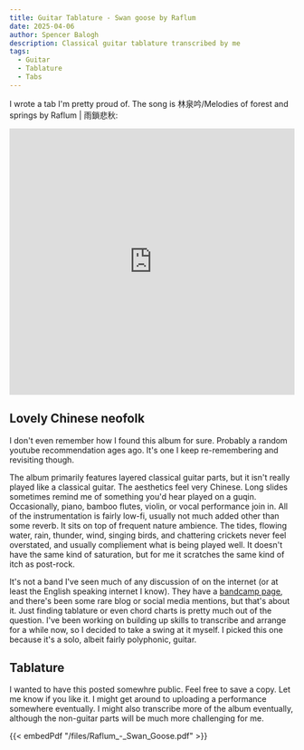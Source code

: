 ```yaml
---
title: Guitar Tablature - Swan goose by Raflum
date: 2025-04-06
author: Spencer Balogh
description: Classical guitar tablature transcribed by me
tags:
  - Guitar
  - Tablature
  - Tabs
---
```


I wrote a tab I'm pretty proud of. The song is 林泉吟/Melodies of forest and springs by Raflum | 雨鎖悲秋:

<iframe width="100%" height="470px" style="border: 0;" src="https://bandcamp.com/EmbeddedPlayer/album=3020211574/size=large/bgcol=333333/linkcol=4ec5ec/tracklist=false/track=903806572/transparent=true/" seamless><a href="https://raflum.bandcamp.com/album/melodies-of-forest-and-springs">林泉吟/Melodies of forest and springs by Raflum | 雨鎖悲秋</a></iframe>

<!--more-->

## Lovely Chinese neofolk

I don't even remember how I found this album for sure. Probably a random youtube recommendation ages ago. It's one I keep re-remembering and revisiting though.

The album primarily features layered classical guitar parts, but it isn't really played like a classical guitar. The aesthetics feel very Chinese. Long slides sometimes remind me of something you'd hear played on a guqin. Occasionally, piano, bamboo flutes, violin, or vocal performance join in. All of the instrumentation is fairly low-fi, usually not much added other than some reverb. It sits on top of frequent nature ambience. The tides, flowing water, rain, thunder, wind, singing birds, and chattering crickets never feel overstated, and usually compliement what is being played well. It doesn't have the same kind of saturation, but for me it scratches the same kind of itch as post-rock.

It's not a band I've seen much of any discussion of on the internet (or at least the English speaking internet I know). They have a [bandcamp page](https://raflum.bandcamp.com/music), and there's been some rare blog or social media mentions, but that's about it. Just finding tablature or even chord charts is pretty much out of the question. I've been working on building up skills to transcribe and arrange for a while now, so I decided to take a swing at it myself. I picked this one because it's a solo, albeit fairly polyphonic, guitar.

## Tablature

I wanted to have this posted somewhre public. Feel free to save a copy. Let me know if you like it. I might get around to uploading a performance somewhere eventually. I might also transcribe more of the album eventually, although the non-guitar parts will be much more challenging for me.

{{< embedPdf "/files/Raflum_-_Swan_Goose.pdf" >}}

